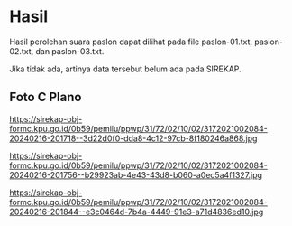 # Hasil

Hasil perolehan suara paslon dapat dilihat pada file paslon-01.txt, paslon-02.txt, dan paslon-03.txt.

Jika tidak ada, artinya data tersebut belum ada pada SIREKAP.

## Foto C Plano

https://sirekap-obj-formc.kpu.go.id/0b59/pemilu/ppwp/31/72/02/10/02/3172021002084-20240216-201718--3d22d0f0-dda8-4c12-97cb-8f180246a868.jpg

https://sirekap-obj-formc.kpu.go.id/0b59/pemilu/ppwp/31/72/02/10/02/3172021002084-20240216-201756--b29923ab-4e43-43d8-b060-a0ec5a4f1327.jpg

https://sirekap-obj-formc.kpu.go.id/0b59/pemilu/ppwp/31/72/02/10/02/3172021002084-20240216-201844--e3c0464d-7b4a-4449-91e3-a71d4836ed10.jpg
